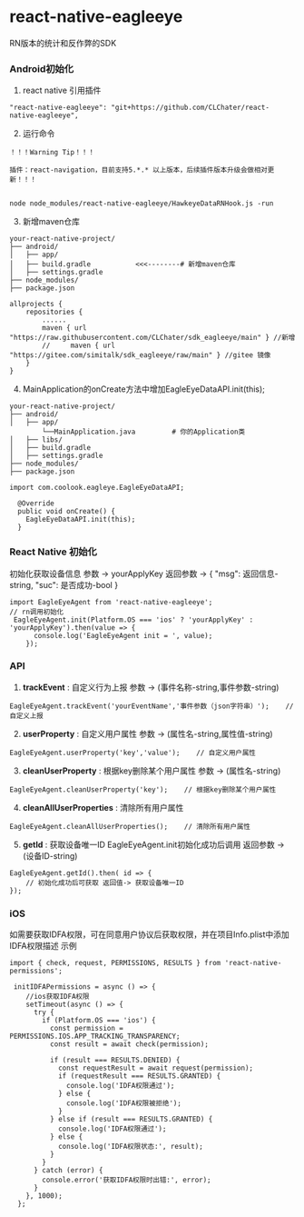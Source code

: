 # react-native-eagleeye

RN版本的统计和反作弊的SDK

### Android初始化

1. react native 引用插件

```
"react-native-eagleeye": "git+https://github.com/CLChater/react-native-eagleeye",
```

2. 运行命令

```
！！！Warning Tip！！！

插件：react-navigation，目前支持5.*.* 以上版本，后续插件版本升级会做相对更新！！！


node node_modules/react-native-eagleeye/HawkeyeDataRNHook.js -run
```

3. 新增maven仓库

```
your-react-native-project/
├── android/
│   ├── app/
│   ├── build.gradle           <<<--------# 新增maven仓库
│   ├── settings.gradle
├── node_modules/
├── package.json

allprojects {
    repositories {
        ......
        maven { url "https://raw.githubusercontent.com/CLChater/sdk_eagleeye/main" } //新增
        //     maven { url "https://gitee.com/simitalk/sdk_eagleeye/raw/main" } //gitee 镜像
    }
}
```

4. MainApplication的onCreate方法中增加EagleEyeDataAPI.init(this);

```
your-react-native-project/
├── android/
│   ├── app/
        └──MainApplication.java         # 你的Application类
│   ├── libs/
│   ├── build.gradle                    
│   ├── settings.gradle
├── node_modules/
├── package.json

import com.coolook.eagleye.EagleEyeDataAPI;

  @Override
  public void onCreate() {
    EagleEyeDataAPI.init(this);
  }
```

### React Native 初始化
初始化获取设备信息
参数 -> yourApplyKey
返回参数 -> { "msg": 返回信息-string, "suc": 是否成功-bool }

```
import EagleEyeAgent from 'react-native-eagleeye';
// rn调用初始化
 EagleEyeAgent.init(Platform.OS === 'ios' ? 'yourApplyKey' : 'yourApplyKey').then(value => {
      console.log('EagleEyeAgent init = ', value);
    });
```

### API

1. **trackEvent** : 自定义行为上报 参数 -> (事件名称-string,事件参数-string)

```
EagleEyeAgent.trackEvent('yourEventName','事件参数（json字符串）');    // 自定义上报
```

2. **userProperty** : 自定义用户属性 参数 -> (属性名-string,属性值-string)

```
EagleEyeAgent.userProperty('key','value');    // 自定义用户属性
```

3. **cleanUserProperty** : 根据key删除某个用户属性 参数 -> (属性名-string)

```
EagleEyeAgent.cleanUserProperty('key');    // 根据key删除某个用户属性
```

4. **cleanAllUserProperties** : 清除所有用户属性

```
EagleEyeAgent.cleanAllUserProperties();    // 清除所有用户属性
```

5. **getId** : 获取设备唯一ID  EagleEyeAgent.init初始化成功后调用 返回参数 -> (设备ID-string)

```
EagleEyeAgent.getId().then( id => {
    // 初始化成功后可获取 返回值-> 获取设备唯一ID
});
```

### iOS
如需要获取IDFA权限，可在同意用户协议后获取权限，并在项目Info.plist中添加IDFA权限描述
示例

```
import { check, request, PERMISSIONS, RESULTS } from 'react-native-permissions';

 initIDFAPermissions = async () => {
    //ios获取IDFA权限
    setTimeout(async () => {
      try {
        if (Platform.OS === 'ios') {
          const permission = PERMISSIONS.IOS.APP_TRACKING_TRANSPARENCY;
          const result = await check(permission);

          if (result === RESULTS.DENIED) {
            const requestResult = await request(permission);
            if (requestResult === RESULTS.GRANTED) {
              console.log('IDFA权限通过');
            } else {
              console.log('IDFA权限被拒绝');
            }
          } else if (result === RESULTS.GRANTED) {
            console.log('IDFA权限通过');
          } else {
            console.log('IDFA权限状态:', result);
          }
        }
      } catch (error) {
        console.error('获取IDFA权限时出错:', error);
      }
    }, 1000);
  };
```


